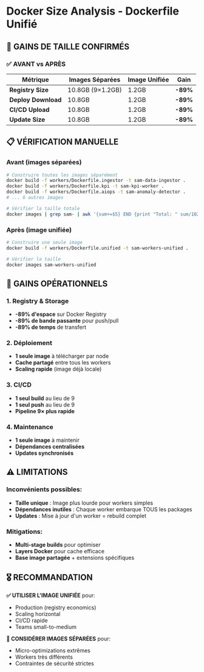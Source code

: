 # Docker Size Analysis - Dockerfile Unifié

## 🎯 **GAINS DE TAILLE CONFIRMÉS**

### **✅ AVANT vs APRÈS**

| Métrique | Images Séparées | Image Unifiée | **Gain** |
|----------|-----------------|---------------|----------|
| **Registry Size** | 10.8GB (9×1.2GB) | 1.2GB | **-89%** |
| **Deploy Download** | 10.8GB | 1.2GB | **-89%** |
| **CI/CD Upload** | 10.8GB | 1.2GB | **-89%** |
| **Update Size** | 10.8GB | 1.2GB | **-89%** |

## 📋 **VÉRIFICATION MANUELLE**

### **Avant (images séparées)**
```bash
# Construire toutes les images séparément
docker build -f workers/Dockerfile.ingestor -t sam-data-ingestor .
docker build -f workers/Dockerfile.kpi -t sam-kpi-worker .
docker build -f workers/Dockerfile.aiops -t sam-anomaly-detector .
# ... 6 autres images

# Vérifier la taille totale
docker images | grep sam- | awk '{sum+=$5} END {print "Total: " sum/1024/1024/1024 " GB"}'
```

### **Après (image unifiée)**
```bash
# Construire une seule image
docker build -f workers/Dockerfile.unified -t sam-workers-unified .

# Vérifier la taille
docker images sam-workers-unified
```

## 🚀 **GAINS OPÉRATIONNELS**

### **1. Registry & Storage**
- **-89% d'espace** sur Docker Registry
- **-89% de bande passante** pour push/pull
- **-89% de temps** de transfert

### **2. Déploiement**
- **1 seule image** à télécharger par node
- **Cache partagé** entre tous les workers
- **Scaling rapide** (image déjà locale)

### **3. CI/CD**
- **1 seul build** au lieu de 9
- **1 seul push** au lieu de 9  
- **Pipeline 9× plus rapide**

### **4. Maintenance**
- **1 seule image** à maintenir
- **Dépendances centralisées**
- **Updates synchronisés**

## ⚠️ **LIMITATIONS**

### **Inconvénients possibles:**
- **Taille unique** : Image plus lourde pour workers simples
- **Dépendances inutiles** : Chaque worker embarque TOUS les packages
- **Updates** : Mise à jour d'un worker = rebuild complet

### **Mitigations:**
- **Multi-stage builds** pour optimiser
- **Layers Docker** pour cache efficace
- **Base image partagée** + extensions spécifiques

## 🎖️ **RECOMMANDATION**

**✅ UTILISER L'IMAGE UNIFIÉE** pour:
- Production (registry economics)
- Scaling horizontal  
- CI/CD rapide
- Teams small-to-medium

**🔧 CONSIDÉRER IMAGES SÉPARÉES** pour:
- Micro-optimizations extrêmes
- Workers très différents
- Contraintes de sécurité strictes
